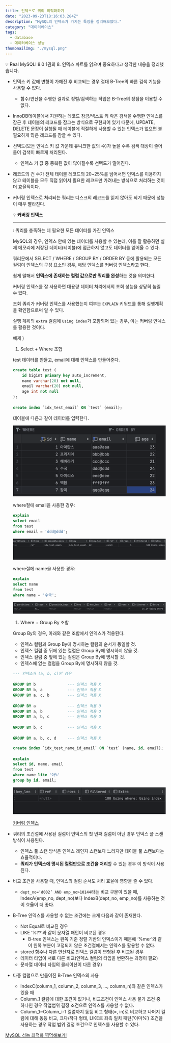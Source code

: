 ```yaml
---
title: 인덱스로 쿼리 최적화하기
date: "2023-09-23T18:16:03.284Z"
description: "MySQL의 인덱스가 가지는 특징을 정리해보았다."
category: "데이터베이스"
tags:
  - database
  - 데이터베이스 성능
thumbnailImg: "./mysql.png"
---
```


<aside>
💡 Real MySQLl 8.0 1권의 8. 인덱스 파트를 읽으며 중요하다고 생각한 내용을 정리했습니다.

</aside>

- 인덱스 키 값에 변형이 가해진 후 비교되는 경우 절대 B-Tree의 빠른 검색 기능을 사용할 수 없다.
    - 함수/연산을 수행한 결과로 정렬/검색하는 작업은 B-Tree의 장점을 이용할 수 없다.
- InnoDB테이블에서 지원하는 레코드 잠금/넥스트 키 락은 검색을 수행한 인덱스를 잠근 후 테이블의 레코드를 잠그는 방식으로 구현되어 있기 때문에, UPDATE, DELETE 문장이 실행될 때 테이블에 적절하게 사용할 수 있는 인덱스가 없으면 불필요하게 많은 레코드를 잠글 수 있다.
- 선택도(모든 인덱스 키 값 가운데 유니크한 값의 수)가 높을 수록 검색 대상이 줄어들어 검색이 빠르게 처리된다.
    - 인덱스 키 값 중 중복된 값이 많아질수록 선택도가 떨어진다.
- 레코드의 건 수가 전체 테이블 레코드의 20~25%를 넘어서면 인덱스를 이용하지 않고 테이블을 모두 직접 읽어서 필요한 레코드만 가려내는 방식으로 처리하는 것이 더 효율적이다.
- 커버링 인덱스로 처리되는 쿼리는 디스크의 레코드를 읽지 않아도 되기 때문에 성능이 매우 빨라진다.
    
    <aside>
    
    💡 **커버링 인덱스**
    
    ---
    
    : 쿼리를 충족하는 데 필요한 모든 데이터를 가진 인덱스
    
    MySQL의 경우, 인덱스 안에 있는 데이터를 사용할 수 있는데, 이를 잘 활용하면 실제 메모리에 저장된 데이터(테이블)에 접근하지 않고도 데이터를 얻어올 수 있다.
    
    쿼리문에서 SELECT / WHERE / GROUP BY / ORDER BY 등에 활용되는 모든 컬럼이 인덱스의 구성 요소인 경우, 해당 인덱스를 커버링 인덱스라고 한다.
    
    쉽게 말해서 **인덱스에 존재하는 컬럼 값으로만 쿼리를 완성**하는 것을 의미한다.
    
    커버링 인덱스를 잘 사용하면 대용량 데이터 처리에서의 조회 성능을 상당히 높일 수 있다.
    
    조회 쿼리가 커버링 인덱스를 사용했는지 여부는 `EXPLAIN` 키워드를 통해 실행계획을 확인함으로써 알 수 있다.
    
    실행 계획의 `extra` 컬럼에 `Using index`가 포함되어 있는 경우, 이는 커버링 인덱스를 활용한 것이다.
    
    예제 )
    
    1. Select + Where 조합
    
    test 데이터를 만들고, email에 대해 인덱스를 만들어준다.
    
    ```sql
    create table test (
        id bigint primary key auto_increment,
        name varchar(20) not null,
        email varchar(20) not null,
        age int not null
    );
    
    create index `idx_test_email` ON `test` (email);
    ```
    
    테이블에 다음과 같이 데이터를 입력한다.
    
    ![Untitled](1.png)
    
    where절에 email을 사용한 경우:
    
    ```sql
    explain
    select email
    from test
    where email = 'ddd@ddd';
    ```
    
    ![Untitled](2.png)
    
    where절에 name을 사용한 경우:
    
    ```sql
    explain
    select name
    from test
    where name = '수국';
    ```
    
    ![Untitled](3.png)
    
    1. Where + Group By 조합
    
    Group By의 경우, 아래와 같은 조합에서 인덱스가 적용된다.
    
    - 인덱스 컬럼과 Group By에 명시하는 컬럼의 순서가 동일할 것.
    - 인덱스 컬럼 중 뒤에 있는 컬럼은 Group By에 명시하지 않을 것.
    - 인덱스 컬럼 중 앞에 있는 컬럼은 Group By에 명시할 것.
    - 인덱스에 없는 컬럼을 Group By에 명시하지 않을 것.
    
    ```sql
    --- 인덱스가 (a, b, c)인 경우
    
    GROUP BY b              --- 인덱스 적용 X
    GROUP BY b, a           --- 인덱스 적용 X
    GROUP BY a, c, b        --- 인덱스 적용 X
    
    GROUP BY a              --- 인덱스 적용 O
    GROUP BY a, b           --- 인덱스 적용 O
    GROUP BY a, b, c        --- 인덱스 적용 O
    
    GROUP BY b, c           --- 인덱스 적용 X
    
    GROUP BY a, b, c, d     --- 인덱스 적용 X
    ```
    
    ```sql
    create index `idx_test_name_id_email` ON `test` (name, id, email);
    
    explain
    select id, name, email
    from test
    where name like '아%'
    group by id, email;
    ```
    
    ![Untitled](4.png)
    
    [커버링 인덱스](https://tecoble.techcourse.co.kr/post/2021-10-12-covering-index/)
    
    </aside>
    
- 쿼리의 조건절에 사용된 컬럼이 인덱스의 첫 번째 컬럼이 아닌 경우 인덱스 풀 스캔 방식이 사용된다.
    - 인덱스 풀 스캔 방식은 인덱스 레인지 스캔보다 느리지만 테이블 풀 스캔보다는 효율적이다.
    - **쿼리가 인덱스에 명시된 컬럼만으로 조건을 처리**할 수 있는 경우 이 방식이 사용된다.
- 비교 조건을 사용할 때, 인덱스의 컬럼 순서도 처리 효율에 영향을 줄 수 있다.
    - `dept_no=’d002’ AND emp_no>10144`라는 비교 구문이 있을 때, IndexA(emp_no, dept_no)보다 IndexB(dept_no, emp_no)를 사용하는 것이 효율이 더 좋다.
- B-Tree 인덱스를 사용할 수 없는 조건에는 크게 다음과 같이 존재한다.
    - Not Equal로 비교된 경우
    - LIKE ‘%??’와 같이 문자열 패턴이 비교된 경우
        - B-tree 인덱스는 왼쪽 기준 정렬 기반의 인덱스이기 때문에 ‘%mer’와 같이 왼쪽 부분이 고정되지 않은 조건절에서는 인덱스를 활용할 수 없다.
    - stored 함수나 다른 연산자로 인덱스 컬럼이 변형된 후 비교된 경우
    - 데이터 타입이 서로 다른 비교(인덱스 컬럼의 타입을 변환하는 과정이 필요)
    - 문자열 데이터 타입의 콜레이션이 다른 경우)
- 다중 컬럼으로 만들어진 B-Tree 인덱스의 사용
    - IndexC(column_1, column_2, column_3, …, column_n)와 같은 인덱스가 있을 때
    - Column_1 컬럼에 대한 조건이 없거나, 비교조건이 인덱스 사용 불가 조건 중 하나인 경우 작업범위 결정 조건으로 인덱스를 사용할 수 없다.
    - Column_1~Column_i-1 컬럼까지 동등 비교 형태(=, in)로 비교하고 나머지 컬럼에 대해 동등 비교, 크다/작다 형태, LIKE로 좌측 일치 패턴(’아마%’) 조건을 사용하는 경우 작업 범위 결정 조건으로 인덱스를 사용할 수 있다.

[MySQL 성능 최적화 찍먹해보기!](https://velog.io/@maketheworldwise/MySQL-성능-최적화-찍먹해보기)